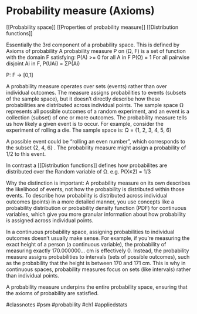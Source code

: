 # Probability measure (Axioms)

[[Probability space]] [[Properties of probability measure]] [[Distribution functions]]

Essentially the 3rd component of a probability space. This is defined by Axioms of probability
A probability measure P on (Ω, F) is a set of function with the domain F satisfying:
P(A) >= 0 for all A in F
P(Ω) = 1
For all pairwise disjoint Ai in F,  P(UAi) = ΣP(Ai)

P: F -> [0,1]

A probability measure operates over sets (events) rather than over individual outcomes.
The measure assigns probabilities to events (subsets of the sample space), but it doesn’t directly describe how these probabilities are distributed across individual points.
The sample space  Ω  represents all possible outcomes of a random experiment, and an event is a collection (subset) of one or more outcomes. The probability measure tells us how likely a given event is to occur.
For example, consider the experiment of rolling a die. The sample space is:
Ω = {1, 2, 3, 4, 5, 6}

A possible event could be “rolling an even number”, which corresponds to the subset  {2, 4, 6} . The probability measure might assign a probability of  1/2 to this event.

In contrast a [[Distribution functions]] defines how probabilites are distributed over the Random variable of Ω. e.g. P(X≤2) = 1/3

Why the distinction is important:
A probability measure on its own describes the likelihood of events, not how the probability is distributed within those events.
To describe how probability is distributed across individual outcomes (points) in a more detailed manner, you use concepts like a probability distribution or probability density function (PDF) for continuous variables, which give you more granular information about how probability is assigned across individual points.


In a continuous probability space, assigning probabilities to individual outcomes doesn’t usually make sense. For example, if you’re measuring the exact height of a person (a continuous variable), the probability of measuring exactly 170.000000… cm is effectively 0. Instead, the probability measure assigns probabilities to intervals (sets of possible outcomes), such as the probability that the height is between 170 and 171 cm. This is why in continuous spaces, probability measures focus on sets (like intervals) rather than individual points.

A probability measure underpins the entire probability space, ensuring that the axioms of probability are satisfied.

#classnotes #psm #probability #ch1 #appliedstats
